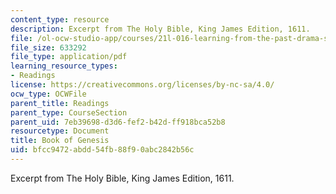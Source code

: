 ```yaml
---
content_type: resource
description: Excerpt from The Holy Bible, King James Edition, 1611.
file: /ol-ocw-studio-app/courses/21l-016-learning-from-the-past-drama-science-performance-spring-2009/bfcc9472abdd54fb88f90abc2842b56c_MIT21L_016s09_read01_genesis.pdf
file_size: 633292
file_type: application/pdf
learning_resource_types:
- Readings
license: https://creativecommons.org/licenses/by-nc-sa/4.0/
ocw_type: OCWFile
parent_title: Readings
parent_type: CourseSection
parent_uid: 7eb39698-d3d6-fef2-b42d-ff918bca52b8
resourcetype: Document
title: Book of Genesis
uid: bfcc9472-abdd-54fb-88f9-0abc2842b56c
---
```

Excerpt from The Holy Bible, King James Edition, 1611.